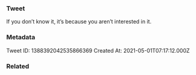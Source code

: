 ### Tweet
If you don’t know it, it’s because you aren’t interested in it.

### Metadata
Tweet ID: 1388392042535866369
Created At: 2021-05-01T07:17:12.000Z

### Related

